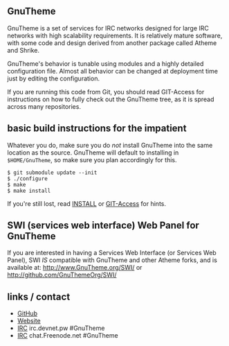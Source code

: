 ## GnuTheme

GnuTheme is a set of services for IRC networks designed for large IRC networks with high
scalability requirements.  It is relatively mature software, with some code and design
derived from another package called Atheme and Shrike.

GnuTheme's behavior is tunable using modules and a highly detailed configuration file.
Almost all behavior can be changed at deployment time just by editing the configuration.

If you are running this code from Git, you should read GIT-Access for instructions on
how to fully check out the GnuTheme tree, as it is spread across many repositories.

## basic build instructions for the impatient

Whatever you do, make sure you do *not* install GnuTheme into the same location as the source.
GnuTheme will default to installing in `$HOME/GnuTheme`, so make sure you plan accordingly for this.

    $ git submodule update --init
    $ ./configure
    $ make
    $ make install

If you're still lost, read [INSTALL](INSTALL) or [GIT-Access](GIT-Access) for hints. 

## SWI (services web interface) Web Panel for GnuTheme

If you are interested in having a Services Web Interface (or Services Web Panel), SWI
*IS* compatible with GnuTheme and other Atheme forks, and is available at:
http://www.GnuTheme.org/SWI/ or http://github.com/GnuThemeOrg/SWI/

## links / contact

 * [GitHub](http://www.github.com/GnuThemeOrg/GnuTheme)
 * [Website](http://www.GnuTheme.org/GnuTheme/)
 * [IRC](irc://irc.devnet.pw/#GnuTheme) irc.devnet.pw #GnuTheme
 * [IRC](irc://chat.freenode.net/#GnuTheme) chat.Freenode.net #GnuTheme
